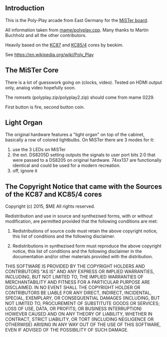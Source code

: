 ## Introduction

This is the Poly-Play arcade from East Germany for the [MiSTer board](https://github.com/MiSTer-devel).

All information taken from [mame/polyplay.cpp](https://github.com/mamedev/mame/blob/master/src/mame/drivers/polyplay.cpp). Many thanks to Martin Buchholz and all the other contributors.

Heavily based on the [KC87](https://github.com/beokim/kc87fpga) and [KC85/4](https://github.com/beokim/kc854fpga) cores by beokim.

See https://en.wikipedia.org/wiki/Poly_Play

## The MiSTer Core

There is a lot of guesswork going on (clocks, video). Tested on HDMI output only, analog video hopefully soon.

The romsets (polyplay.zip/polyplay2.zip) should come from mame 0229.

First button is fire, second button coin.

## Light Organ

The original hardware features a "light organ" on top of the cabinet, basically a row of colored lightbulbs. On MiSTer there are 3 modes for it:

1. use the 3 LEDs on MiSTer
1. the ext. DS8205D setting outputs the signals to user port bits 2:0 that were passed to a DS8205 on original hardware. 74xx137 are functionally identical and could be used for a modern recreation.
1. off, ignore it

## The Copyright Notice that came with the Sources of the KC87 and KC85/4 cores

Copyright (c) 2015, $ME
All rights reserved.

Redistribution and use in source and synthezised forms, with or without modification, are permitted 
provided that the following conditions are met:

1. Redistributions of source code must retain the above copyright notice, this list of conditions 
   and the following disclaimer.

2. Redistributions in synthezised form must reproduce the above copyright notice, this list of conditions
   and the following disclaimer in the documentation and/or other materials provided with the distribution.

THIS SOFTWARE IS PROVIDED BY THE COPYRIGHT HOLDERS AND CONTRIBUTORS "AS IS" AND ANY EXPRESS OR IMPLIED 
WARRANTIES, INCLUDING, BUT NOT LIMITED TO, THE IMPLIED WARRANTIES OF MERCHANTABILITY AND FITNESS FOR A 
PARTICULAR PURPOSE ARE DISCLAIMED. IN NO EVENT SHALL THE COPYRIGHT HOLDER OR CONTRIBUTORS BE LIABLE FOR 
ANY DIRECT, INDIRECT, INCIDENTAL, SPECIAL, EXEMPLARY, OR CONSEQUENTIAL DAMAGES (INCLUDING, BUT NOT LIMITED 
TO, PROCUREMENT OF SUBSTITUTE GOODS OR SERVICES; LOSS OF USE, DATA, OR PROFITS; OR BUSINESS INTERRUPTION) 
HOWEVER CAUSED AND ON ANY THEORY OF LIABILITY, WHETHER IN CONTRACT, STRICT LIABILITY, OR TORT (INCLUDING 
NEGLIGENCE OR OTHERWISE) ARISING IN ANY WAY OUT OF THE USE OF THIS SOFTWARE, EVEN IF ADVISED OF THE 
POSSIBILITY OF SUCH DAMAGE.
